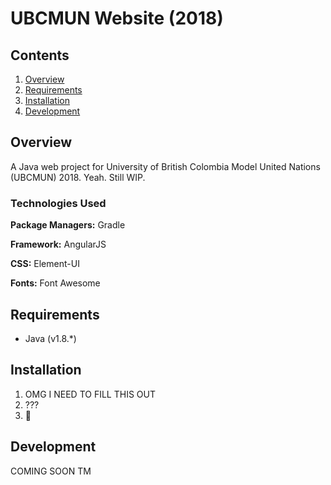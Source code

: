 # UBCMUN Website (2018)
## Contents
1. [Overview](#overview)
2. [Requirements](#requirements)
3. [Installation](#installation)
4. [Development](#development)


## Overview
A Java web project for University of British Colombia Model United Nations (UBCMUN) 2018. Yeah. Still WIP.

### Technologies Used
**Package Managers:** Gradle

**Framework:** AngularJS

**CSS:** Element-UI

**Fonts:** Font Awesome

## Requirements
* Java (v1.8.*)

## Installation
1. OMG I NEED TO FILL THIS OUT
8. ???
9. 💸

## Development
COMING SOON TM